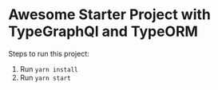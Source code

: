 # Awesome Starter Project with TypeGraphQl and TypeORM

Steps to run this project:

1. Run `yarn install`
2. Run `yarn start`
